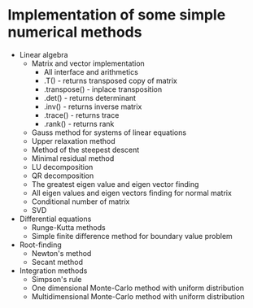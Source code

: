 # Implementation of some simple numerical methods
- Linear algebra
    - Matrix and vector implementation
      - All interface and arithmetics
      - .T() - returns transposed copy of matrix
      - .transpose() - inplace transposition
      - .det() - returns determinant
      - .inv() - returns inverse matrix
      - .trace() - returns trace
      - .rank() - returns rank
    - Gauss method for systems of linear equations
    - Upper relaxation method
    - Method of the steepest descent
    - Minimal residual method
    - LU decomposition
    - QR decomposition
    - The greatest eigen value and eigen vector finding
    - All eigen values and eigen vectors finding for normal matrix
    - Conditional number of matrix
    - SVD
- Differential equations
    - Runge-Kutta methods
    - Simple finite difference method for boundary value problem
- Root-finding
    - Newton's method
    - Secant method
- Integration methods
  - Simpson's rule
  - One dimensional Monte-Carlo method with uniform distribution
  - Multidimensional Monte-Carlo method with uniform distribution